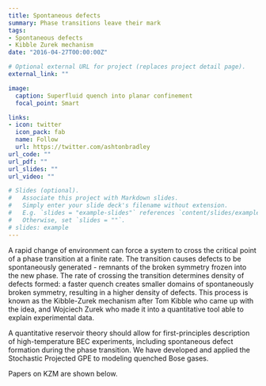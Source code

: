 ```yaml
---
title: Spontaneous defects
summary: Phase transitions leave their mark
tags:
- Spontaneous defects
- Kibble Zurek mechanism
date: "2016-04-27T00:00:00Z"

# Optional external URL for project (replaces project detail page).
external_link: ""

image:
  caption: Superfluid quench into planar confinement
  focal_point: Smart

links:
- icon: twitter
  icon_pack: fab
  name: Follow
  url: https://twitter.com/ashtonbradley
url_code: ""
url_pdf: ""
url_slides: ""
url_video: ""

# Slides (optional).
#   Associate this project with Markdown slides.
#   Simply enter your slide deck's filename without extension.
#   E.g. `slides = "example-slides"` references `content/slides/example-slides.md`.
#   Otherwise, set `slides = ""`.
# slides: example
---
```

A rapid change of environment can force a system to cross the critical point of a phase transition at a finite rate. The transition causes defects to be spontaneously generated - remnants of the broken symmetry frozen into the new phase. The rate of crossing the transition determines density of defects formed: a faster quench creates smaller domains of spontaneously broken symmetry, resulting in a higher density of defects. This process is known as the Kibble-Zurek mechanism after Tom Kibble who came up with the idea, and Wojciech Zurek who made it into a quantitative tool able to explain experimental data.

A quantitative reservoir theory should allow for first-principles description of high-temperature BEC experiments, including spontaneous defect formation during the phase transition. We have developed and applied the Stochastic Projected GPE to modeling quenched Bose gases. 

Papers on KZM are shown below.


